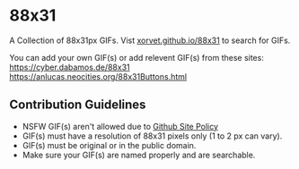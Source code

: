 # 88x31

A Collection of 88x31px GIFs.
Vist [xorvet.github.io/88x31](https://xorvet.github.io/88x31/) to search for GIFs.

You can add your own GIF(s) or add relevent GIF(s) from these sites:
https://cyber.dabamos.de/88x31
https://anlucas.neocities.org/88x31Buttons.html

## Contribution Guidelines
- NSFW GIF(s) aren't allowed due to [Github Site Policy](https://docs.github.com/en/site-policy)
- GIF(s) must have a resolution of 88x31 pixels only (1 to 2 px can vary).
- GIF(s) must be original or in the public domain.
- Make sure your GIF(s) are named properly and are searchable.
